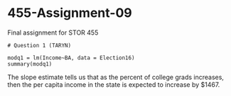 # 455-Assignment-09
Final assignment for STOR 455
```{r}
# Question 1 (TARYN)

modq1 = lm(Income~BA, data = Election16)
summary(modq1)
```
The slope estimate tells us that as the percent of college grads increases, then the per capita income in the state is expected to increase by $1467. 
